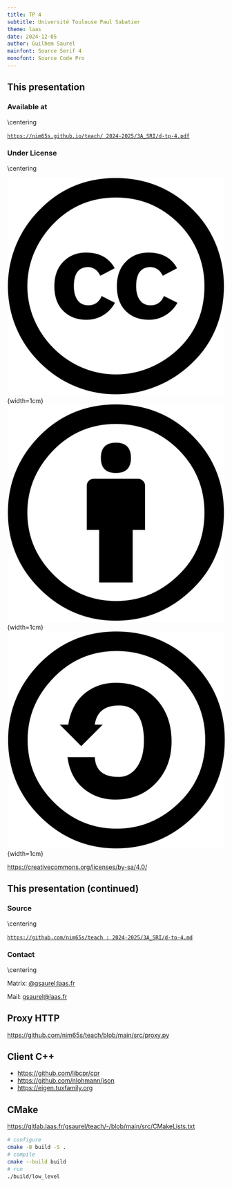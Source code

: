 ```yaml
---
title: TP 4
subtitle: Université Toulouse Paul Sabatier
theme: laas
date: 2024-12-05
author: Guilhem Saurel
mainfont: Source Serif 4
monofont: Source Code Pro
---
```


## This presentation

### Available at

\centering

[`https://nim65s.github.io/teach/
2024-2025/3A_SRI/d-tp-4.pdf`](https://nim65s.github.io/teach/2024-2025/3A_SRI/d-tp-4.pdf)

### Under License

\centering

![CC](media/cc.png){width=1cm}
![BY](media/by.png){width=1cm}
![SA](media/sa.png){width=1cm}

<https://creativecommons.org/licenses/by-sa/4.0/>

## This presentation (continued)

### Source

\centering

[`https://github.com/nim65s/teach :
2024-2025/3A_SRI/d-tp-4.md`](https://github.com/nim65s/teach/-/blob/main/2024-2025/3A_SRI/d-tp-4.md)

### Contact

\centering

Matrix: [@gsaurel:laas.fr](https://matrix.to/\#/@gsaurel:laas.fr)

Mail: [gsaurel@laas.fr](mailto::gsaurel@laas.fr)

## Proxy HTTP

<https://github.com/nim65s/teach/blob/main/src/proxy.py>

## Client C++

- <https://github.com/libcpr/cpr>
- <https://github.com/nlohmann/json>
- <https://eigen.tuxfamily.org>

## CMake

<https://gitlab.laas.fr/gsaurel/teach/-/blob/main/src/CMakeLists.txt>

```bash
# configure
cmake -B build -S .
# compile
cmake --build build
# run
./build/low_level
```
